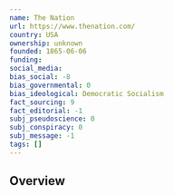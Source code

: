 ```yaml
---
name: The Nation
url: https://www.thenation.com/
country: USA
ownership: unknown
founded: 1865-06-06
funding:
social_media:
bias_social: -8
bias_governmental: 0
bias_ideological: Democratic Socialism
fact_sourcing: 9
fact_editorial: -1
subj_pseudoscience: 0
subj_conspiracy: 0
subj_message: -1
tags: []
---
```


## Overview
